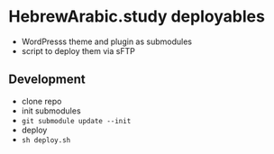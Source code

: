 # HebrewArabic.study deployables

 - WordPresss theme and plugin as submodules
 - script to deploy them via sFTP

## Development

 - clone repo
 - init submodules
 - `git submodule update --init`
 - deploy
 - `sh deploy.sh`
